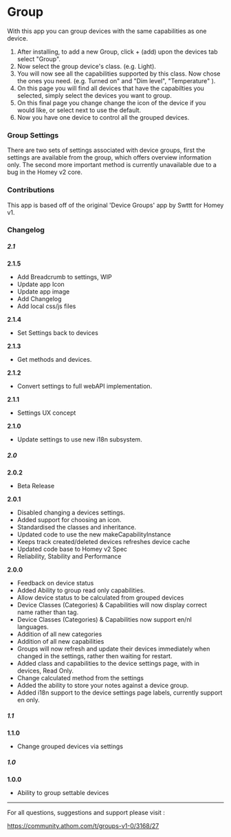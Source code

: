 
# Group

With this app you can group devices with the same capabilities as one device.

1. After installing, to add a new Group, click  + (add) upon the devices tab select "Group".
2. Now select the group device's class. (e.g. Light).
3. You will now see all the capabilities supported by this class. Now chose the ones you need. (e.g. Turned on" and "Dim level", "Temperature" ).
4. On this page you will find all devices that have the capabilties you selected, simply select the devices you want to group.
5. On this final page you change change the icon of the device if you would like, or select next to use the default.
6. Now you have one device to control all the grouped devices.

### Group Settings

There are two sets of settings associated with device groups, first the settings are available from the group, which offers overview information only.
The second more important method is currently unavailable due to a bug in the Homey v2 core.

### Contributions

This app is based off of the original 'Device Groups' app by Swttt for Homey v1.

### Changelog


##### 2.1

**2.1.5**
- Add Breadcrumb to settings, WIP
- Update app Icon
- Update app image
- Add Changelog
- Add local css/js files


**2.1.4**
- Set Settings back to devices

**2.1.3**
- Get methods and devices.

**2.1.2**
- Convert settings to full webAPI implementation.

**2.1.1**
- Settings UX concept

**2.1.0**
- Update settings to use new i18n subsystem.

##### 2.0

**2.0.2**
- Beta Release

**2.0.1**
- Disabled changing a devices settings.
- Added support for choosing an icon.
- Standardised the classes and inheritance.
- Updated code to use the new makeCapabilityInstance
- Keeps track created/deleted devices refreshes device cache
- Updated code base to Homey v2 Spec
- Reliability, Stability and Performance

**2.0.0**
- Feedback on device status
- Added Ability to group read only capabilities.
- Allow device status to be calculated from grouped devices
- Device Classes (Categories) & Capabilities will now display correct name rather than tag.
- Device Classes (Categories) & Capabilities now support en/nl languages.
- Addition of all new categories
- Addition of all new capabilities
- Groups will now refresh and update their devices immediately when changed in the settings, rather then waiting for  restart.
- Added class and capabilities to the device settings page, with in devices, Read Only.
- Change calculated method from the settings
- Added the ability to store your notes against a device group.
- Added i18n support to the device settings page labels, currently support en only.


##### 1.1

**1.1.0**
- Change grouped devices via settings

##### 1.0

**1.0.0**
- Ability to group settable devices

---

For all questions, suggestions and support please visit :

https://community.athom.com/t/groups-v1-0/3168/27